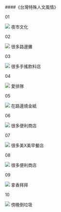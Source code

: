 <?php
$top = file_get_contents('basic.php');
echo $top;
?>

<div class="one item content" markdown="1">

####《台灣特殊人文風情》

01

![](img/Ch1/泰國.png)
夜市文化

02

![](img/Ch1/泰國.png)
很多路邊攤

03

![](img/Ch1/泰國.png)
很多手搖飲料店

04

![](img/Ch1/泰國.png)
愛排隊

05

![](img/Ch1/泰國.png)
在路邊燒金紙

06

![](img/Ch1/泰國.png)
很多便利商店

07

![](img/Ch1/泰國.png)
很多美X美早餐店

08

![](img/Ch1/泰國.png)
很多便利商店

09

![](img/Ch1/泰國.png)
拿香拜拜

10

![](img/Ch1/泰國.png)
傍晚倒垃圾




</div>
<?php
$end = file_get_contents('end.php');
echo $end;
?>
